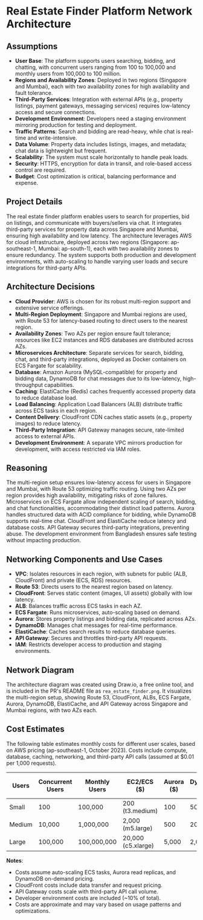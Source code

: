 # Real Estate Finder Platform Network Architecture

## Assumptions
- **User Base**: The platform supports users searching, bidding, and chatting, with concurrent users ranging from 100 to 100,000 and monthly users from 100,000 to 100 million.
- **Regions and Availability Zones**: Deployed in two regions (Singapore and Mumbai), each with two availability zones for high availability and fault tolerance.
- **Third-Party Services**: Integration with external APIs (e.g., property listings, payment gateways, messaging services) requires low-latency access and secure connections.
- **Development Environment**: Developers need a staging environment mirroring production for testing and deployment.
- **Traffic Patterns**: Search and bidding are read-heavy, while chat is real-time and write-intensive.
- **Data Volume**: Property data includes listings, images, and metadata; chat data is lightweight but frequent.
- **Scalability**: The system must scale horizontally to handle peak loads.
- **Security**: HTTPS, encryption for data in transit, and role-based access control are required.
- **Budget**: Cost optimization is critical, balancing performance and expense.

## Project Details
The real estate finder platform enables users to search for properties, bid on listings, and communicate with buyers/sellers via chat. It integrates third-party services for property data across Singapore and Mumbai, ensuring high availability and low latency. The architecture leverages AWS for cloud infrastructure, deployed across two regions (Singapore: ap-southeast-1, Mumbai: ap-south-1), each with two availability zones to ensure redundancy. The system supports both production and development environments, with auto-scaling to handle varying user loads and secure integrations for third-party APIs.

## Architecture Decisions
- **Cloud Provider**: AWS is chosen for its robust multi-region support and extensive service offerings.
- **Multi-Region Deployment**: Singapore and Mumbai regions are used, with Route 53 for latency-based routing to direct users to the nearest region.
- **Availability Zones**: Two AZs per region ensure fault tolerance; resources like EC2 instances and RDS databases are distributed across AZs.
- **Microservices Architecture**: Separate services for search, bidding, chat, and third-party integrations, deployed as Docker containers on ECS Fargate for scalability.
- **Database**: Amazon Aurora (MySQL-compatible) for property and bidding data, DynamoDB for chat messages due to its low-latency, high-throughput capabilities.
- **Caching**: ElastiCache (Redis) caches frequently accessed property data to reduce database load.
- **Load Balancing**: Application Load Balancers (ALB) distribute traffic across ECS tasks in each region.
- **Content Delivery**: CloudFront CDN caches static assets (e.g., property images) to reduce latency.
- **Third-Party Integration**: API Gateway manages secure, rate-limited access to external APIs.
- **Development Environment**: A separate VPC mirrors production for development, with access restricted via IAM roles.

## Reasoning
The multi-region setup ensures low-latency access for users in Singapore and Mumbai, with Route 53 optimizing traffic routing. Using two AZs per region provides high availability, mitigating risks of zone failures. Microservices on ECS Fargate allow independent scaling of search, bidding, and chat functionalities, accommodating their distinct load patterns. Aurora handles structured data with ACID compliance for bidding, while DynamoDB supports real-time chat. CloudFront and ElastiCache reduce latency and database costs. API Gateway secures third-party integrations, preventing abuse. The development environment from Bangladesh ensures safe testing without impacting production.

## Networking Components and Use Cases
- **VPC**: Isolates resources in each region, with subnets for public (ALB, CloudFront) and private (ECS, RDS) resources.
- **Route 53**: Directs users to the nearest region based on latency.
- **CloudFront**: Serves static content (images, UI assets) globally with low latency.
- **ALB**: Balances traffic across ECS tasks in each AZ.
- **ECS Fargate**: Runs microservices, auto-scaling based on demand.
- **Aurora**: Stores property listings and bidding data, replicated across AZs.
- **DynamoDB**: Manages chat messages for real-time performance.
- **ElastiCache**: Caches search results to reduce database queries.
- **API Gateway**: Secures and throttles third-party API requests.
- **IAM**: Restricts developer access to production and staging environments.

## Network Diagram
The architecture diagram was created using Draw.io, a free online tool, and is included in the PR's README file as `rea_estate_finder.png`. It visualizes the multi-region setup, showing Route 53, CloudFront, ALBs, ECS Fargate, Aurora, DynamoDB, ElastiCache, and API Gateway across Singapore and Mumbai regions, with two AZs each.

## Cost Estimates
The following table estimates monthly costs for different user scales, based on AWS pricing (ap-southeast-1, October 2023). Costs include compute, database, caching, networking, and third-party API calls (assumed at $0.01 per 1,000 requests).

| **Users** | **Concurrent Users** | **Monthly Users** | **EC2/ECS ($)** | **Aurora ($)** | **DynamoDB ($)** | **ElastiCache ($)** | **CloudFront ($)** | **API Gateway ($)** | **Total ($)** |
|-----------|----------------------|-------------------|-----------------|----------------|------------------|---------------------|-------------------|---------------------|--------------|
| Small     | 100                  | 100,000           | 200 (t3.medium) | 100            | 50               | 50                  | 20                | 10                  | 430          |
| Medium    | 10,000               | 1,000,000         | 2,000 (m5.large)| 500            | 200              | 200                 | 100               | 50                  | 3,050        |
| Large     | 100,000              | 100,000,000       | 20,000 (c5.xlarge) | 5,000       | 2,000            | 1,000               | 1,000             | 500                 | 29,500       |

**Notes**:
- Costs assume auto-scaling ECS tasks, Aurora read replicas, and DynamoDB on-demand pricing.
- CloudFront costs include data transfer and request pricing.
- API Gateway costs scale with third-party API call volume.
- Developer environment costs are included (~10% of total).
- Costs are approximate and may vary based on usage patterns and optimizations.
